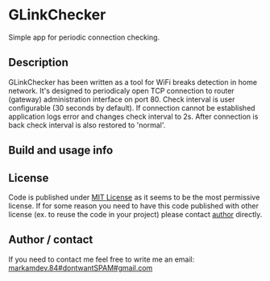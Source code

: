 # GLinkChecker

Simple app for periodic connection checking.

## Description

GLinkChecker has been written as a tool for WiFi breaks detection in home network. It's designed to periodicaly open TCP connection to router (gateway) administration interface on port 80. Check interval is user configurable (30 seconds by default). If connection cannot be established application logs error and changes check interval to 2s. After connection is back check interval is also restored to 'normal'.

## Build and usage info

## License

Code is published under [MIT License](https://opensource.org/licenses/MIT) as it seems to be the most permissive license. If for some reason you need to have this code published with other license (ex. to reuse the code in your project) please contact [author](#author-/-contact) directly.

## Author / contact

If you need to contact me feel free to write me an email:
[markamdev.84#dontwantSPAM#gmail.com](maitlo:)
